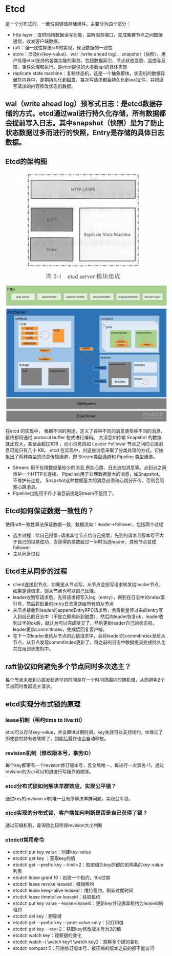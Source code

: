# Etcd
是一个分布式的、一致性的键值存储组件。主要分为四个部分：
- http layer：提供网络数据读写功能，监听服务端口，完成集群节点之间数据通信，收发客户端数据。
- raft：强一致性算法raft的实现，保证数据的一致性
- store：涉及kv(key-value)、wal（write ahead log）、snapshot（快照），用户处理etcd支持的各类功能的事务，包括数据索引、节点状态变更、监控与反馈、事件处理和执行。是etcd提供的大多数api的具体实现
- replicate state machine：复制状态机，这是一个抽象模块，状态机的数据存储在内存中，定期持久化到磁盘，每次写请求都会持久化到wal文件，并根据写请求的内容修改状态机数据。
## wal（write ahead log）预写式日志：是etcd数据存储的方式。etcd通过wal进行持久化存储，所有数据都会提前写入日志。其中snapshot（快照）是为了防止状态数据过多而进行的快照，Entry是存储的具体日志数据。

## Etcd的架构图
![Etcd的架构图](./imgs/etcd-架构.png)
![Etcd的整体架构图](./imgs/etcd-arch2.jpg)

在etcd 的实现中， 根据不同的用途，定义了各种不同的消息类型些不同的消息，最终都将通过 protocol buffer 格式进行编码。
大消息如传输 Snapshot 的数据 就比较大，甚至会超过1GB ，而小消息则如 Leader Follower 节点之间的心跳消息可能只有几十 KB。
etcd 在实现中，对这些消息采取了分类处理的方式，它抽象出了两种类型的消息传输通道，即 Stream类型通道和 Pipeline 类型通道。
- Stream: 用于处理数据量较少的消息,例如心跳、日志追加消息等。点到点之间维护一个HTTP长连接。 Pipeline:用于处理数据量大的消息，如Snapshot。不维护长连接。 Snapshot这种数据量大的消息必须和心跳分开传，否则会阻塞心跳消息。
- Pipeline也能用于传小消息前提是Stream不能用了。

## Etcd如何保证数据一致性的？
使用raft一致性算法保证数据一致，数据流向：leader->follower，包括两个过程
- 选主过程：给自己投票+请求其他节点给自己投票，先到的请求且版本号不大于自己的投票成功，当获得的票数超过一半时当选leader，其他节点变成follower
- 主从同步过程

## Etcd主从同步的过程
- client连接到节点，如果是从节点写，从节点会把写请求转发给leader节点，如果是读请求，则从节点也可以自己处理。
- leader收到写请求后，先将请求预写入log（entry），得到在日志中的index索引号，然后将批量的entry日志发送给所有的从节点
- 从节点接收到leader的appendEntryRPC请求后，会将批量传过来的entry写入到自己的日志中（不是立即刷新到磁盘），然后向leader恢复ok，leader收到过半的ok后，就认为可以完成提交了，然后更新leader自己的状态机，leader更新commitIndex，完成后回复客户端。
- 在下一次leader发给从节点的心跳请求中，会将leader的commitIndex发给从节点，从节点发现commitIndex更新了，将之前的日志中数据提交完成持久化并应用到状态机中。

## raft协议如何避免多个节点同时多次选主？
每个节点未收到心跳发起选举的时间是在一个时间范围内的随机值，从而避免2个节点同时发起选主请求。

## etcd实现分布式锁的原理

### lease机制（租约time to live:ttl）
etcd可以存储key-value，并设置ttl过期时间，key失效可以支持续约。ttl保证了即使锁的持有者故障了，到期后最终也会自动释放。


### revision机制（修改版本号，事务ID）
每个key都带有一个revision修订版本号，且全局唯一，每进行一次事务+1，通过revision的大小可以知道进行写操作的顺序。

### etcd分布式锁如何解决羊群效应，实现公平锁？
通过key的revision id的唯一且有序解决羊群问题，实现公平锁。

### etcd实现的分布式锁，客户端如何判断是否是自己获得了锁？
通过前缀机制，查询锁比较所得revision大小判断


### etcdctl常用命令
- etcdctl put key value：创建key-value
- etcdctl get key ：获取key的值
- etcdctl get --prefix key --limit=2：取前缀为key的键的前两条的key-value列表
- etcdctl lease grant 10：创建一个租约，10s过期
- etcdctl lease revoke leaseid：撤销租约
- etcdctl lease keep-alive leaseid：维持租约，刷新过期时间
- etcdctl lease timetolive leaseid：获取租约
- etcdctl put key value --lease=leaseid：更新key并设置其租约为leaseid的租约
- etcdctl del key：删除键
- etcdctl get --prefix key --print-value-only：只打印值
- etcdctl get key --rev=2：获取key修改版本号为2的值
- etcdctl watch key：观察键的变化
- etcdctl watch -i \watch key1 \watch key2：观察多个键的变化
- etcdctl compact 5：压缩修订版本号，被压缩的版本之前的都不能访问